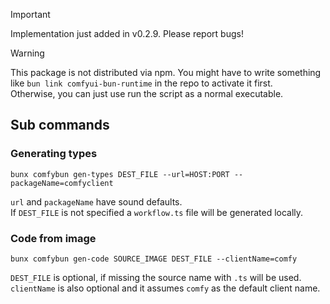 > [!IMPORTANT]  
> Implementation just added in v0.2.9. Please report bugs!

> [!WARNING]  
> This package is not distributed via npm.
> You might have to write something like `bun link comfyui-bun-runtime` in the repo to activate it first.  
> Otherwise, you can just use run the script as a normal executable.

## Sub commands

### Generating types

```
bunx comfybun gen-types DEST_FILE --url=HOST:PORT --packageName=comfyclient
```

`url` and `packageName` have sound defaults.  
If `DEST_FILE` is not specified a `workflow.ts` file will be generated locally.

### Code from image

```
bunx comfybun gen-code SOURCE_IMAGE DEST_FILE --clientName=comfy
```

`DEST_FILE` is optional, if missing the source name with `.ts` will be used.  
`clientName` is also optional and it assumes `comfy` as the default client name.
